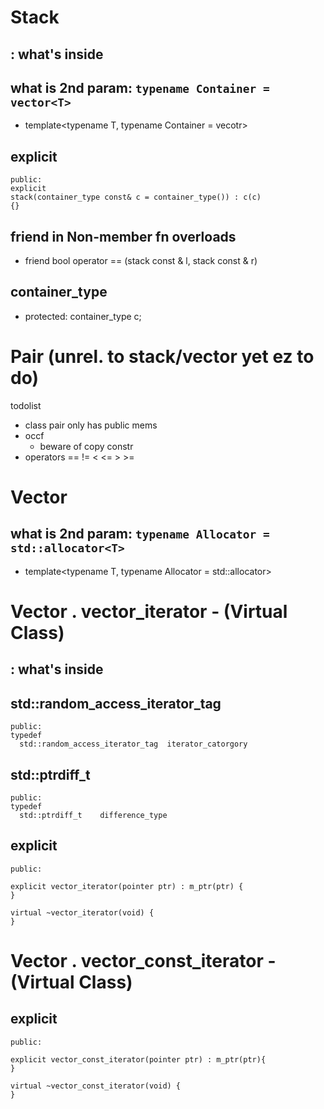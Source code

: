 # Stack
## <cstddef> : what's inside
## what is 2nd param: `typename Container = vector<T>`
- template<typename T, typename Container = vecotr<T>>

## explicit
```
public: 
explicit 
stack(container_type const& c = container_type()) : c(c) 
{}
```
## friend in Non-member fn overloads
- friend bool operator == (stack const & l, stack const & r)

## container_type
- protected: container_type c;



# Pair (unrel. to stack/vector yet ez to do)
todolist
- class pair only has public mems
- occf
  - beware of copy constr
- operators == != < <= > >=





# Vector
## what is 2nd param: `typename Allocator = std::allocator<T>`
- template<typename T, typename Allocator = std::allocator<T>>



# Vector . vector_iterator - (Virtual Class)
## <iterator> : what's inside

## std::random_access_iterator_tag
```
public: 
typedef
  std::random_access_iterator_tag  iterator_catorgory
```

## std::ptrdiff_t
```
public:
typedef
  std::ptrdiff_t	difference_type
```

## explicit
```
public:

explicit vector_iterator(pointer ptr) : m_ptr(ptr) {
}

virtual ~vector_iterator(void) {
}
```



# Vector . vector_const_iterator - (Virtual Class)
## explicit
```
public:

explicit vector_const_iterator(pointer ptr) : m_ptr(ptr){
}

virtual ~vector_const_iterator(void) {
}
```






